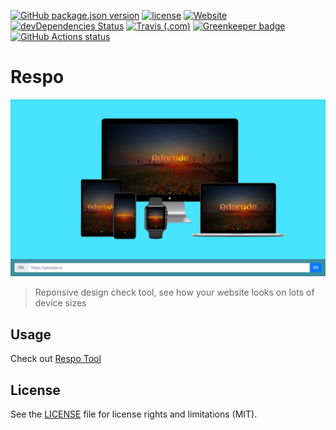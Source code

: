 [![GitHub package.json version](https://img.shields.io/github/package-json/v/adorade/respo.svg?color=green&logo=github)](https://github.com/adorade/respo/blob/master/package.json)
[![license](https://img.shields.io/github/license/adorade/respo.svg)](https://mit-license.org)
[![Website](https://img.shields.io/website/https/res.adorade.ro.svg?logo=google-chrome)](https://res.adorade.ro/)
[![devDependencies Status](https://img.shields.io/david/dev/adorade/respo.svg)](https://david-dm.org/adorade/respo?type=dev)
[![Travis (.com)](https://img.shields.io/travis/com/adorade/respo?logo=travis)](https://travis-ci.com/adorade/respo)
[![Greenkeeper badge](https://badges.greenkeeper.io/adorade/respo.svg)](https://greenkeeper.io/)
[![GitHub Actions status](https://github.com/adorade/respo/workflows/Node%20CI/badge.svg)](https://github.com/adorade/respo/actions)

# Respo

![Respo](src/images/respo_og.png)

> Reponsive design check tool, see how your website looks on lots of device sizes

## Usage

Check out [Respo Tool](https://res.adorade.ro)

## License

See the [LICENSE](LICENSE) file for license rights and limitations (MIT).
